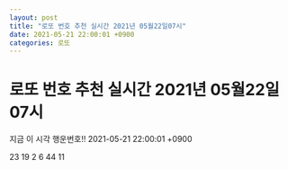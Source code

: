 ```yaml
---
layout: post
title: "로또 번호 추천 실시간 2021년 05월22일07시"
date: 2021-05-21 22:00:01 +0900
categories: 로또
---
```


# 로또 번호 추천 실시간 2021년 05월22일07시

지금 이 시각 행운번호!! 2021-05-21 22:00:01 +0900

 23  19  2  6  44  11 

